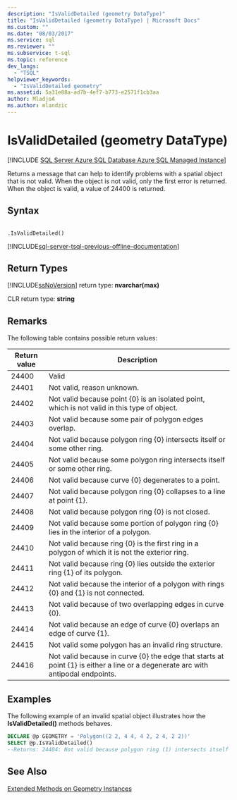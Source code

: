 ```yaml
---
description: "IsValidDetailed (geometry DataType)"
title: "IsValidDetailed (geometry DataType) | Microsoft Docs"
ms.custom: ""
ms.date: "08/03/2017"
ms.service: sql
ms.reviewer: ""
ms.subservice: t-sql
ms.topic: reference
dev_langs: 
  - "TSQL"
helpviewer_keywords: 
  - "IsValidDetailed geometry"
ms.assetid: 5a31e88a-ad7b-4ef7-b773-e2571f1cb3aa
author: MladjoA
ms.author: mlandzic 
---
```

# IsValidDetailed (geometry DataType)
[!INCLUDE [SQL Server Azure SQL Database Azure SQL Managed Instance](../../includes/applies-to-version/sql-asdb-asdbmi.md)]

Returns a message that can help to identify problems with a spatial object that is not valid. When the object is not valid, only the first error is returned. When the object is valid, a value of 24400 is returned.
  
## Syntax  
  
```  
  
.IsValidDetailed()  
```  
  
[!INCLUDE[sql-server-tsql-previous-offline-documentation](../../includes/sql-server-tsql-previous-offline-documentation.md)]

## Return Types
 [!INCLUDE[ssNoVersion](../../includes/ssnoversion-md.md)] return type: **nvarchar(max)**  
  
 CLR return type: **string**  
  
## Remarks  
 The following table contains possible return values:  
  
|Return value|Description|  
|------------------|-----------------|  
|24400|Valid|  
|24401|Not valid, reason unknown.|  
|24402|Not valid because point {0} is an isolated point, which is not valid in this type of object.|  
|24403|Not valid because some pair of polygon edges overlap.|  
|24404|Not valid because polygon ring {0} intersects itself or some other ring.|  
|24405|Not valid because some polygon ring intersects itself or some other ring.|  
|24406|Not valid because curve {0} degenerates to a point.|  
|24407|Not valid because polygon ring {0} collapses to a line at point {1}.|  
|24408|Not valid because polygon ring {0} is not closed.|  
|24409|Not valid because some portion of polygon ring {0} lies in the interior of a polygon.|  
|24410|Not valid because ring {0} is the first ring in a polygon of which it is not the exterior ring.|  
|24411|Not valid because ring {0} lies outside the exterior ring {1} of its polygon.|  
|24412|Not valid because the interior of a polygon with rings {0} and {1} is not connected.|  
|24413|Not valid because of two overlapping edges in curve {0}.|  
|24414|Not valid because an edge of curve {0} overlaps an edge of curve {1}.|  
|24415|Not valid some polygon has an invalid ring structure.|  
|24416|Not valid because in curve {0} the edge that starts at point {1} is either a line or a degenerate arc with antipodal endpoints.|  
  
## Examples  
 The following example of an invalid spatial object illustrates how the **IsValidDetailed()** methods behaves.  
  
```sql  
DECLARE @p GEOMETRY = 'Polygon((2 2, 4 4, 4 2, 2 4, 2 2))'  
SELECT @p.IsValidDetailed()  
--Returns: 24404: Not valid because polygon ring (1) intersects itself or some other ring.  
```  
  
## See Also  
 [Extended Methods on Geometry Instances](../../t-sql/spatial-geometry/extended-methods-on-geometry-instances.md)  
  
  

